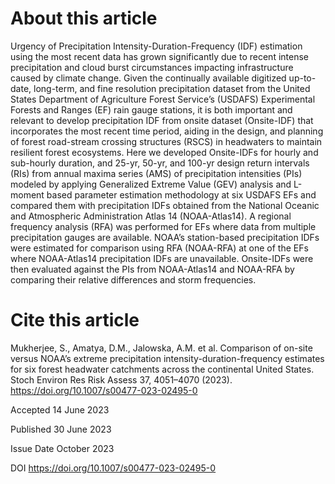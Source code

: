 # About this article
Urgency of Precipitation Intensity-Duration-Frequency (IDF) estimation using the most recent data has grown significantly due to recent intense precipitation and cloud burst circumstances impacting infrastructure caused by climate change. Given the continually available digitized up-to-date, long-term, and fine resolution precipitation dataset from the United States Department of Agriculture Forest Service’s (USDAFS) Experimental Forests and Ranges (EF) rain gauge stations, it is both important and relevant to develop precipitation IDF from onsite dataset (Onsite-IDF) that incorporates the most recent time period, aiding in the design, and planning of forest road-stream crossing structures (RSCS) in headwaters to maintain resilient forest ecosystems. Here we developed Onsite-IDFs for hourly and sub-hourly duration, and 25-yr, 50-yr, and 100-yr design return intervals (RIs) from annual maxima series (AMS) of precipitation intensities (PIs) modeled by applying Generalized Extreme Value (GEV) analysis and L-moment based parameter estimation methodology at six USDAFS EFs and compared them with precipitation IDFs obtained from the National Oceanic and Atmospheric Administration Atlas 14 (NOAA-Atlas14). A regional frequency analysis (RFA) was performed for EFs where data from multiple precipitation gauges are available. NOAA’s station-based precipitation IDFs were estimated for comparison using RFA (NOAA-RFA) at one of the EFs where NOAA-Atlas14 precipitation IDFs are unavailable. Onsite-IDFs were then evaluated against the PIs from NOAA-Atlas14 and NOAA-RFA by comparing their relative differences and storm frequencies. 

# Cite this article
Mukherjee, S., Amatya, D.M., Jalowska, A.M. et al. Comparison of on-site versus NOAA’s extreme precipitation intensity-duration-frequency estimates for six forest headwater catchments across the continental United States. Stoch Environ Res Risk Assess 37, 4051–4070 (2023). https://doi.org/10.1007/s00477-023-02495-0

Accepted
14 June 2023

Published
30 June 2023

Issue Date
October 2023

DOI
https://doi.org/10.1007/s00477-023-02495-0
